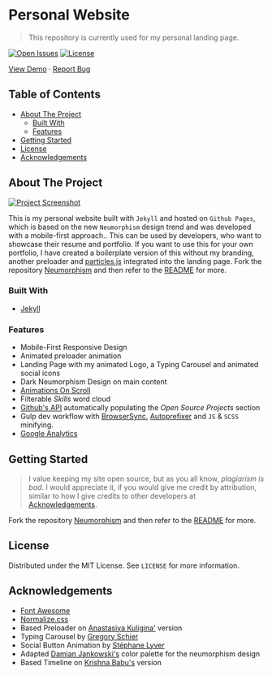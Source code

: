 # Personal Website <!-- omit in toc -->

> This repository is currently used for my personal landing page.

[![Open Issues](https://badgen.net/github/open-issues/longpdo/longpdo.github.io)](https://github.com/longpdo/longpdo.github.io/issues)
[![License](https://badgen.net/github/license/longpdo/longpdo.github.io)](LICENSE)

[View Demo](https://longpdo.github.io) · [Report Bug](https://github.com/longpdo/longpdo.github.io/issues)

<!-- TABLE OF CONTENTS -->
## Table of Contents <!-- omit in toc -->

* [About The Project](#about-the-project)
  * [Built With](#built-with)
  * [Features](#features)
* [Getting Started](#getting-started)
* [License](#license)
* [Acknowledgements](#acknowledgements)

<!-- ABOUT THE PROJECT -->
## About The Project

[![Project Screenshot][product-screenshot]](https://longpdo.github.io)

This is my personal website built with `Jekyll` and hosted on `Github Pages`, which is based on the new `Neumorphism` design trend and was developed with a mobile-first approach.. This can be used by developers, who want to showcase their resume and portfolio. If you want to use this for your own portfolio, I have created a boilerplate version of this without my branding, another preloader and [particles.js](https://vincentgarreau.com/particles.js/) integrated into the landing page. Fork the repository [Neumorphism](https://github.com/longpdo/neumorphism) and then refer to the [README](https://github.com/longpdo/neumorphism/blob/master/README.md) for more.

### Built With

* [Jekyll](https://jekyllrb.com/)

### Features

* Mobile-First Responsive Design
* Animated preloader animation
* Landing Page with my animated Logo, a Typing Carousel and animated social icons
* Dark Neumorphism Design on main content
* [Animations On Scroll](https://michalsnik.github.io/aos/)
* Filterable *Skills* word cloud
* [Github's API](https://developer.github.com/v3/) automatically populating the *Open Source Projects* section
* Gulp dev workflow with [BrowserSync](https://browsersync.io/), [Autoprefixer](https://autoprefixer.github.io/) and `JS` & `SCSS` minifying.
* [Google Analytics](https://analytics.google.com/)

<!-- GETTING STARTED -->
## Getting Started

> I value keeping my site open source, but as you all know, *plagiarism is bad*. I would appreciate it, if you would give me credit by attribution, similar to how I give credits to other developers at [Acknowledgements](#acknowledgements).

Fork the repository [Neumorphism](https://github.com/longpdo/neumorphism) and then refer to the [README](https://github.com/longpdo/neumorphism/blob/master/README.md) for more.

<!-- LICENSE -->
## License

Distributed under the MIT License. See `LICENSE` for more information.

<!-- ACKNOWLEDGEMENTS -->
## Acknowledgements

* [Font Awesome](https://fontawesome.com/)
* [Normalize.css](https://necolas.github.io/normalize.css/)
* Based Preloader on [Anastasiya Kuligina'](https://codepen.io/WebSonata/pen/bRaONB) version
* Typing Carousel by [Gregory Schier](https://codepen.io/gschier/pen/jkivt)
* Social Button Animation by [Stéphane Lyver](https://codepen.io/wouwi/pen/Lwrmi)
* Adapted [Damian Jankowski's](https://codepen.io/dolaron/pen/rNadmOE) color palette for the neumorphism design
* Based Timeline on [Krishna Babu's](https://codepen.io/krishnab/pen/OPwqbW) version

<!-- MARKDOWN LINKS & IMAGES -->
[product-screenshot]: screenshot.gif
